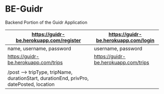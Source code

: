 # BE-Guidr
Backend Portion of the Guidr Application

| https://guidr-be.herokuapp.com/register | https://guidr-be.herokuapp.com/login |
|-----------------------------------------|--------------------------------------|
| name, username, password | username, password|
| https://guidr-be.herokuapp.com/trips | https://guidr-be.herokuapp.com/trips |
| | |
|/post --> tripType, tripName, durationStart, durationEnd, privPro, datePosted, location|
